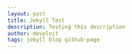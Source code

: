 ```yaml
---
layout: post
title: Jekyll Test
description: Testing this description
author: devploit
tags: jekyll blog github-page
---
```


